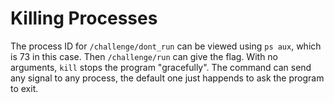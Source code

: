 # Killing Processes

The process ID for `/challenge/dont_run` can be viewed using `ps aux`, which is 73 in this case. Then `/challenge/run` can give the flag. With no arguments, `kill` stops the program "gracefully". The command can send any signal to any process, the default one just happends to ask the program to exit.
